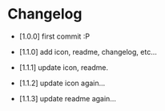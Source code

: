 # Changelog

- [1.0.0] first commit :P

- [1.1.0] add icon, readme, changelog, etc...

- [1.1.1] update icon, readme.

- [1.1.2] update icon again...

- [1.1.3] update readme again...
